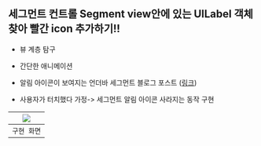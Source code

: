 ## 세그먼트 컨트롤 Segment view안에 있는 UILabel 객체 찾아 빨간 icon 추가하기!!

- 뷰 계층 탐구
- 간단한 애니메이션
- 알림 아이콘이 보여지는 언더바 세그먼트 블로그 포스트 (<a href="https://dev-with-precious-dreams.tistory.com/277">링크</a>)

- 사용자가 터치했다 가정-> 세그먼트 알림 아이콘 사라지는 동작 구현

<img src="https://github.com/SHcommit/UIKitDeepDive/assets/96910404/7b2d63b8-82dd-4757-be09-b533ad7c8330"> |
|:-:|
|`구현 화면`|
